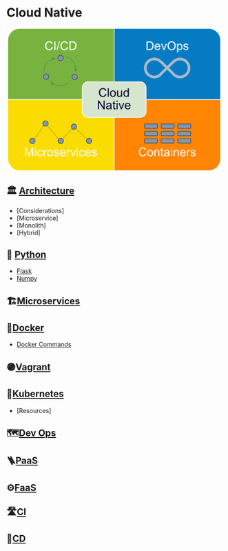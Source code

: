 # Cloud Native

<img src="https://raw.githubusercontent.com/moisestech/cloud-native-foundations/master/assets/images/diagrams/cloud-native-diagram_1.png" width="500px" style="max-width: 500px; border-radius: 30px;"/>

## 🏛 [Architecture](https://github.com/moisestech/cloud-native-foundations/blob/master/cloud-native/architecture/_arch.md)

- [Considerations]
- [Microservice]
- [Monolith]
- [Hybrid]

## 🐍 [Python](https://github.com/moisestech/cloud-native-foundations/blob/master/cloud-native/python/_python.md)

- [Flask]()
- [Numpy]()

## 🏗️[Microservices](https://github.com/moisestech/cloud-native-foundations/blob/master/cloud-native/microservices/_microservices.md)

## 🐳[Docker](https://github.com/moisestech/cloud-native-foundations/blob/master/cloud-native/docker/_docker.md)

- [Docker Commands]()

## 🟣[Vagrant](https://github.com/moisestech/cloud-native-foundations/blob/master/cloud-native/vagrant/_vagrant.md)

## 🐙[Kubernetes](https://github.com/moisestech/cloud-native-foundations/blob/master/cloud-native/kubernetes/_kubernetes.md)

- [Resources]

## 🗺️[Dev Ops](https://github.com/moisestech/cloud-native-foundations/blob/master/cloud-native/devops/_devops.md)

## 🪜[PaaS](https://github.com/moisestech/cloud-native-foundations/blob/master/cloud-native/paas/_paas.md)

## ⚙️[FaaS](https://github.com/moisestech/cloud-native-foundations/blob/master/cloud-native/faas/_faas.md)

## 🛣️[CI](https://github.com/moisestech/cloud-native-foundations/blob/master/cloud-native/ci/_ci.md)

## 🚀[CD](https://github.com/moisestech/cloud-native-foundations/blob/master/cloud-native/cd/_cd.md)
